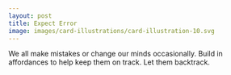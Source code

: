 ```yaml
---
layout: post
title: Expect Error
image: images/card-illustrations/card-illustration-10.svg
---
```


We all make mistakes or change our minds occasionally.
Build in affordances to help keep them on track. 
Let them backtrack.